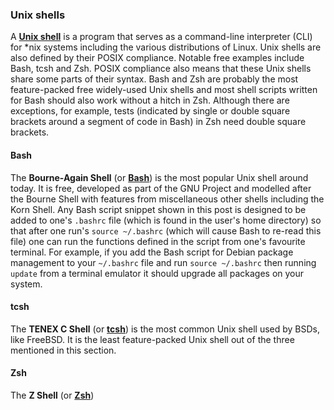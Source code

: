 ### Unix shells
A [**Unix shell**](https://en.wikipedia.org/wiki/Unix_shell) is a program that serves as a command-line interpreter (CLI) for &#42;nix systems including the various distributions of Linux. Unix shells are also defined by their POSIX compliance. Notable free examples include Bash, tcsh and Zsh. POSIX compliance also means that these Unix shells share some parts of their syntax. Bash and Zsh are probably the most feature-packed free widely-used Unix shells and most shell scripts written for Bash should also work without a hitch in Zsh. Although there are exceptions, for example, tests (indicated by single or double square brackets around a segment of code in Bash) in Zsh need double square brackets.

#### Bash
The **Bourne-Again Shell** (or [**Bash**](https://en.wikipedia.org/wiki/Bash_(Unix_shell))) is the most popular Unix shell around today. It is free, developed as part of the GNU Project and modelled after the Bourne Shell with features from miscellaneous other shells including the Korn Shell. Any Bash script snippet shown in this post is designed to be added to one's `.bashrc` file (which is found in the user's home directory) so that after one run's `source ~/.bashrc` (which will cause Bash to re-read this file) one can run the functions defined in the script from one's favourite terminal. For example, if you add the Bash script for Debian package management to your `~/.bashrc` file and run `source ~/.bashrc` then running `update` from a terminal emulator it should upgrade all packages on your system.

#### tcsh
The **TENEX C Shell** (or [**tcsh**](https://en.wikipedia.org/wiki/tcsh)) is the most common Unix shell used by BSDs, like FreeBSD. It is the least feature-packed Unix shell out of the three mentioned in this section. 

#### Zsh
The **Z Shell** (or [**Zsh**](https://en.wikipedia.org/wiki/Z_Shell))
